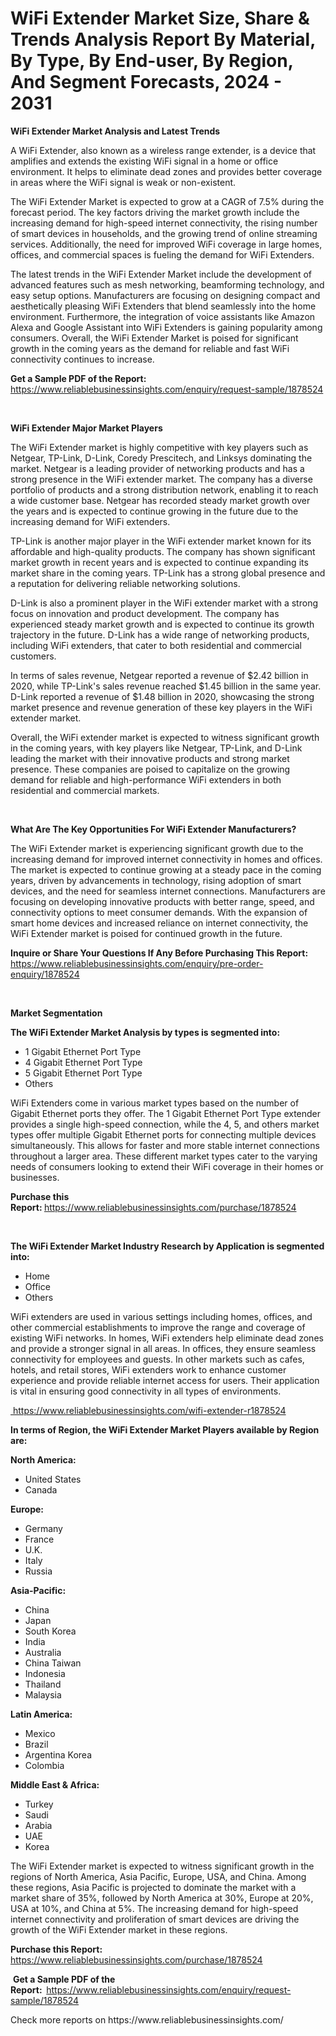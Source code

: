 <p><h1>WiFi Extender Market Size, Share & Trends Analysis Report By Material, By Type, By End-user, By Region, And Segment Forecasts, 2024 - 2031</h1></p><p><strong>WiFi Extender Market Analysis and Latest Trends</strong></p>
<p><p>A WiFi Extender, also known as a wireless range extender, is a device that amplifies and extends the existing WiFi signal in a home or office environment. It helps to eliminate dead zones and provides better coverage in areas where the WiFi signal is weak or non-existent.</p><p>The WiFi Extender Market is expected to grow at a CAGR of 7.5% during the forecast period. The key factors driving the market growth include the increasing demand for high-speed internet connectivity, the rising number of smart devices in households, and the growing trend of online streaming services. Additionally, the need for improved WiFi coverage in large homes, offices, and commercial spaces is fueling the demand for WiFi Extenders.</p><p>The latest trends in the WiFi Extender Market include the development of advanced features such as mesh networking, beamforming technology, and easy setup options. Manufacturers are focusing on designing compact and aesthetically pleasing WiFi Extenders that blend seamlessly into the home environment. Furthermore, the integration of voice assistants like Amazon Alexa and Google Assistant into WiFi Extenders is gaining popularity among consumers. Overall, the WiFi Extender Market is poised for significant growth in the coming years as the demand for reliable and fast WiFi connectivity continues to increase.</p></p>
<p><strong>Get a Sample PDF of the Report:&nbsp;</strong> <a href="https://www.reliablebusinessinsights.com/enquiry/request-sample/1878524">https://www.reliablebusinessinsights.com/enquiry/request-sample/1878524</a></p>
<p>&nbsp;</p>
<p><strong>WiFi Extender Major Market Players</strong></p>
<p><p>The WiFi Extender market is highly competitive with key players such as Netgear, TP-Link, D-Link, Coredy Prescitech, and Linksys dominating the market. Netgear is a leading provider of networking products and has a strong presence in the WiFi extender market. The company has a diverse portfolio of products and a strong distribution network, enabling it to reach a wide customer base. Netgear has recorded steady market growth over the years and is expected to continue growing in the future due to the increasing demand for WiFi extenders.</p><p>TP-Link is another major player in the WiFi extender market known for its affordable and high-quality products. The company has shown significant market growth in recent years and is expected to continue expanding its market share in the coming years. TP-Link has a strong global presence and a reputation for delivering reliable networking solutions.</p><p>D-Link is also a prominent player in the WiFi extender market with a strong focus on innovation and product development. The company has experienced steady market growth and is expected to continue its growth trajectory in the future. D-Link has a wide range of networking products, including WiFi extenders, that cater to both residential and commercial customers.</p><p>In terms of sales revenue, Netgear reported a revenue of $2.42 billion in 2020, while TP-Link's sales revenue reached $1.45 billion in the same year. D-Link reported a revenue of $1.48 billion in 2020, showcasing the strong market presence and revenue generation of these key players in the WiFi extender market.</p><p>Overall, the WiFi extender market is expected to witness significant growth in the coming years, with key players like Netgear, TP-Link, and D-Link leading the market with their innovative products and strong market presence. These companies are poised to capitalize on the growing demand for reliable and high-performance WiFi extenders in both residential and commercial markets.</p></p>
<p>&nbsp;</p>
<p><strong>What Are The Key Opportunities For WiFi Extender Manufacturers?</strong></p>
<p><p>The WiFi Extender market is experiencing significant growth due to the increasing demand for improved internet connectivity in homes and offices. The market is expected to continue growing at a steady pace in the coming years, driven by advancements in technology, rising adoption of smart devices, and the need for seamless internet connections. Manufacturers are focusing on developing innovative products with better range, speed, and connectivity options to meet consumer demands. With the expansion of smart home devices and increased reliance on internet connectivity, the WiFi Extender market is poised for continued growth in the future.</p></p>
<p><strong>Inquire or Share Your Questions If Any Before Purchasing This Report:</strong> <a href="https://www.reliablebusinessinsights.com/enquiry/pre-order-enquiry/1878524">https://www.reliablebusinessinsights.com/enquiry/pre-order-enquiry/1878524</a></p>
<p>&nbsp;</p>
<p><strong>Market Segmentation</strong></p>
<p><strong>The WiFi Extender Market Analysis by types is segmented into:</strong></p>
<p><ul><li>1 Gigabit Ethernet Port Type</li><li>4 Gigabit Ethernet Port Type</li><li>5 Gigabit Ethernet Port Type</li><li>Others</li></ul></p>
<p><p>WiFi Extenders come in various market types based on the number of Gigabit Ethernet ports they offer. The 1 Gigabit Ethernet Port Type extender provides a single high-speed connection, while the 4, 5, and others market types offer multiple Gigabit Ethernet ports for connecting multiple devices simultaneously. This allows for faster and more stable internet connections throughout a larger area. These different market types cater to the varying needs of consumers looking to extend their WiFi coverage in their homes or businesses.</p></p>
<p><strong>Purchase this Report:&nbsp;</strong><a href="https://www.reliablebusinessinsights.com/purchase/1878524">https://www.reliablebusinessinsights.com/purchase/1878524</a></p>
<p>&nbsp;</p>
<p><strong>The WiFi Extender Market Industry Research by Application is segmented into:</strong></p>
<p><ul><li>Home</li><li>Office</li><li>Others</li></ul></p>
<p><p>WiFi extenders are used in various settings including homes, offices, and other commercial establishments to improve the range and coverage of existing WiFi networks. In homes, WiFi extenders help eliminate dead zones and provide a stronger signal in all areas. In offices, they ensure seamless connectivity for employees and guests. In other markets such as cafes, hotels, and retail stores, WiFi extenders work to enhance customer experience and provide reliable internet access for users. Their application is vital in ensuring good connectivity in all types of environments.</p></p>
<p><a href="https://www.reliablebusinessinsights.com/wifi-extender-r1878524">&nbsp;https://www.reliablebusinessinsights.com/wifi-extender-r1878524</a></p>
<p><strong>In terms of Region, the WiFi Extender Market Players available by Region are:</strong></p>
<p>
    <p> <strong> North America: </strong>
        <ul>
            <li>United States</li>
            <li>Canada</li>
        </ul>
        </p> 
    <p> <strong> Europe: </strong>
        <ul>
            <li>Germany</li>
            <li>France</li>
            <li>U.K.</li>
            <li>Italy</li>
            <li>Russia</li>
        </ul>
        </p> 
    <p> <strong> Asia-Pacific: </strong>
        <ul>
            <li>China</li>
            <li>Japan</li>
            <li>South Korea</li>
            <li>India</li>
            <li>Australia</li>
            <li>China Taiwan</li>
            <li>Indonesia</li>
            <li>Thailand</li>
            <li>Malaysia</li>
        </ul>
        </p> 
    <p> <strong> Latin America: </strong>
        <ul>
            <li>Mexico</li>
            <li>Brazil</li>
            <li>Argentina Korea</li>
            <li>Colombia</li>
        </ul>
        </p> 
    <p> <strong> Middle East & Africa: </strong>
        <ul>
            <li>Turkey</li>
            <li>Saudi</li>
            <li>Arabia</li>
            <li>UAE</li>
            <li>Korea</li>
        </ul>
    </p>
    </p>
<p><p>The WiFi Extender market is expected to witness significant growth in the regions of North America, Asia Pacific, Europe, USA, and China. Among these regions, Asia Pacific is projected to dominate the market with a market share of 35%, followed by North America at 30%, Europe at 20%, USA at 10%, and China at 5%. The increasing demand for high-speed internet connectivity and proliferation of smart devices are driving the growth of the WiFi Extender market in these regions.</p></p>
<p><strong>Purchase this Report: </strong><a href="https://www.reliablebusinessinsights.com/purchase/1878524">https://www.reliablebusinessinsights.com/purchase/1878524</a></p>
<p>&nbsp;<strong>Get a Sample PDF of the Report:&nbsp;&nbsp;</strong><a href="https://www.reliablebusinessinsights.com/enquiry/request-sample/1878524">https://www.reliablebusinessinsights.com/enquiry/request-sample/1878524</a></p>
<p><strong></strong></p>
<p>Check more reports on https://www.reliablebusinessinsights.com/</p>
